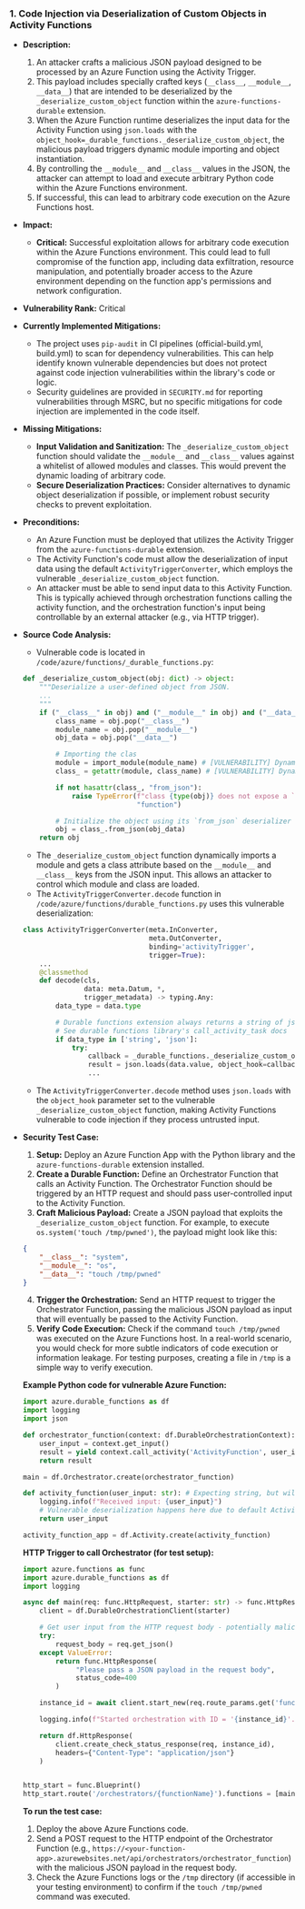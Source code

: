 ### 1. Code Injection via Deserialization of Custom Objects in Activity Functions

- **Description:**
    1. An attacker crafts a malicious JSON payload designed to be processed by an Azure Function using the Activity Trigger.
    2. This payload includes specially crafted keys (`__class__`, `__module__`, `__data__`) that are intended to be deserialized by the `_deserialize_custom_object` function within the `azure-functions-durable` extension.
    3. When the Azure Function runtime deserializes the input data for the Activity Function using `json.loads` with the `object_hook=_durable_functions._deserialize_custom_object`, the malicious payload triggers dynamic module importing and object instantiation.
    4. By controlling the `__module__` and `__class__` values in the JSON, the attacker can attempt to load and execute arbitrary Python code within the Azure Functions environment.
    5. If successful, this can lead to arbitrary code execution on the Azure Functions host.

- **Impact:**
    - **Critical:** Successful exploitation allows for arbitrary code execution within the Azure Functions environment. This could lead to full compromise of the function app, including data exfiltration, resource manipulation, and potentially broader access to the Azure environment depending on the function app's permissions and network configuration.

- **Vulnerability Rank:** Critical

- **Currently Implemented Mitigations:**
    - The project uses `pip-audit` in CI pipelines (official-build.yml, build.yml) to scan for dependency vulnerabilities. This can help identify known vulnerable dependencies but does not protect against code injection vulnerabilities within the library's code or logic.
    - Security guidelines are provided in `SECURITY.md` for reporting vulnerabilities through MSRC, but no specific mitigations for code injection are implemented in the code itself.

- **Missing Mitigations:**
    - **Input Validation and Sanitization:** The `_deserialize_custom_object` function should validate the `__module__` and `__class__` values against a whitelist of allowed modules and classes. This would prevent the dynamic loading of arbitrary code.
    - **Secure Deserialization Practices:** Consider alternatives to dynamic object deserialization if possible, or implement robust security checks to prevent exploitation.

- **Preconditions:**
    - An Azure Function must be deployed that utilizes the Activity Trigger from the `azure-functions-durable` extension.
    - The Activity Function's code must allow the deserialization of input data using the default `ActivityTriggerConverter`, which employs the vulnerable `_deserialize_custom_object` function.
    - An attacker must be able to send input data to this Activity Function. This is typically achieved through orchestration functions calling the activity function, and the orchestration function's input being controllable by an external attacker (e.g., via HTTP trigger).

- **Source Code Analysis:**
    - Vulnerable code is located in `/code/azure/functions/_durable_functions.py`:

    ```python
    def _deserialize_custom_object(obj: dict) -> object:
        """Deserialize a user-defined object from JSON.
        ...
        """
        if ("__class__" in obj) and ("__module__" in obj) and ("__data__" in obj):
            class_name = obj.pop("__class__")
            module_name = obj.pop("__module__")
            obj_data = obj.pop("__data__")

            # Importing the clas
            module = import_module(module_name) # [VULNERABILITY] Dynamic import based on user-controlled input
            class_ = getattr(module, class_name) # [VULNERABILITY] Dynamic attribute access based on user-controlled input

            if not hasattr(class_, "from_json"):
                raise TypeError(f"class {type(obj)} does not expose a `from_json` "
                                "function")

            # Initialize the object using its `from_json` deserializer
            obj = class_.from_json(obj_data)
        return obj
    ```

    - The `_deserialize_custom_object` function dynamically imports a module and gets a class attribute based on the `__module__` and `__class__` keys from the JSON input. This allows an attacker to control which module and class are loaded.
    - The `ActivityTriggerConverter.decode` function in `/code/azure/functions/durable_functions.py` uses this vulnerable deserialization:

    ```python
    class ActivityTriggerConverter(meta.InConverter,
                                   meta.OutConverter,
                                   binding='activityTrigger',
                                   trigger=True):
        ...
        @classmethod
        def decode(cls,
                   data: meta.Datum, *,
                   trigger_metadata) -> typing.Any:
            data_type = data.type

            # Durable functions extension always returns a string of json
            # See durable functions library's call_activity_task docs
            if data_type in ['string', 'json']:
                try:
                    callback = _durable_functions._deserialize_custom_object # [VULNERABILITY] Vulnerable deserialization function
                    result = json.loads(data.value, object_hook=callback) # [VULNERABILITY] User controlled data passed to json.loads
                    ...
    ```

    - The `ActivityTriggerConverter.decode` method uses `json.loads` with the `object_hook` parameter set to the vulnerable `_deserialize_custom_object` function, making Activity Functions vulnerable to code injection if they process untrusted input.

- **Security Test Case:**

    1. **Setup:** Deploy an Azure Function App with the Python library and the `azure-functions-durable` extension installed.
    2. **Create a Durable Function:** Define an Orchestrator Function that calls an Activity Function. The Orchestrator Function should be triggered by an HTTP request and should pass user-controlled input to the Activity Function.
    3. **Craft Malicious Payload:** Create a JSON payload that exploits the `_deserialize_custom_object` function. For example, to execute `os.system('touch /tmp/pwned')`, the payload might look like this:

    ```json
    {
        "__class__": "system",
        "__module__": "os",
        "__data__": "touch /tmp/pwned"
    }
    ```

    4. **Trigger the Orchestration:** Send an HTTP request to trigger the Orchestrator Function, passing the malicious JSON payload as input that will eventually be passed to the Activity Function.
    5. **Verify Code Execution:** Check if the command `touch /tmp/pwned` was executed on the Azure Functions host. In a real-world scenario, you would check for more subtle indicators of code execution or information leakage. For testing purposes, creating a file in `/tmp` is a simple way to verify execution.

    **Example Python code for vulnerable Azure Function:**

    ```python
    import azure.durable_functions as df
    import logging
    import json

    def orchestrator_function(context: df.DurableOrchestrationContext):
        user_input = context.get_input()
        result = yield context.call_activity('ActivityFunction', user_input)
        return result

    main = df.Orchestrator.create(orchestrator_function)

    def activity_function(user_input: str): # Expecting string, but will accept malicious json
        logging.info(f"Received input: {user_input}")
        # Vulnerable deserialization happens here due to default ActivityTriggerConverter
        return user_input

    activity_function_app = df.Activity.create(activity_function)
    ```

    **HTTP Trigger to call Orchestrator (for test setup):**

    ```python
    import azure.functions as func
    import azure.durable_functions as df
    import logging

    async def main(req: func.HttpRequest, starter: str) -> func.HttpResponse:
        client = df.DurableOrchestrationClient(starter)

        # Get user input from the HTTP request body - potentially malicious JSON
        try:
            request_body = req.get_json()
        except ValueError:
            return func.HttpResponse(
                 "Please pass a JSON payload in the request body",
                 status_code=400
            )

        instance_id = await client.start_new(req.route_params.get('functionName'), client_input=request_body)

        logging.info(f"Started orchestration with ID = '{instance_id}'.")

        return df.HttpResponse(
            client.create_check_status_response(req, instance_id),
            headers={"Content-Type": "application/json"}
        )


    http_start = func.Blueprint()
    http_start.route('/orchestrators/{functionName}').functions = [main]
    ```

    **To run the test case:**

    1. Deploy the above Azure Functions code.
    2. Send a POST request to the HTTP endpoint of the Orchestrator Function (e.g., `https://<your-function-app>.azurewebsites.net/api/orchestrators/orchestrator_function`) with the malicious JSON payload in the request body.
    3. Check the Azure Functions logs or the `/tmp` directory (if accessible in your testing environment) to confirm if the `touch /tmp/pwned` command was executed.